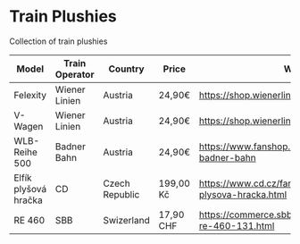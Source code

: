 # Train Plushies

Collection of train plushies

| Model | Train Operator | Country | Price | Weblink |
| ----- | -------------- | ------- | ----- | ------- |
| Felexity | Wiener Linien | Austria | 24,90€ | https://shop.wienerlinien.at/product/1220/show |
| V-Wagen | Wiener Linien | Austria | 24,90€ | https://shop.wienerlinien.at/product/1550/show |
| WLB-Reihe 500 | Badner Bahn | Austria | 24,90€ | https://www.fanshop.wlb.at/fanshop/p/pluesch-badner-bahn |
| Elfík plyšová hračka | CD | Czech Republic | 199,00 Kč | https://www.cd.cz/fanshop/hracky/1375-elfik-plysova-hracka.html| 
| RE 460 | SBB | Swizerland | 17,90 CHF | https://commerce.sbb.ch/de/plusch-lok-sbb-re-460-131.html |
